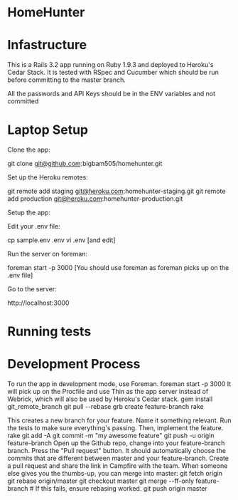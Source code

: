HomeHunter
===========
<Wittydescription>

Infastructure
=============
This is a Rails 3.2 app running on Ruby 1.9.3 and deployed to Heroku's Cedar Stack.  It is tested with RSpec and Cucumber which should be run before committing to the master branch.

All the passwords and API Keys should be in the ENV variables and not committed

Laptop Setup
============
Clone the app:

git clone git@github.com:bigbam505/homehunter.git

Set up the Heroku remotes:

git remote add staging git@heroku.com:homehunter-staging.git
git remote add production git@heroku.com:homehunter-production.git

Setup the app:

<todo>

Edit your .env file:

cp sample.env .env
vi .env [and edit]

Run the server on foreman:

foreman start -p 3000
[You should use foreman as foreman picks up on the .env file]

Go to the server:

http://localhost:3000

Running tests
==============

<todo>

Development Process
===================

To run the app in development mode, use Foreman.
foreman start -p 3000
It will pick up on the Procfile and use Thin as the app server instead of Webrick, which will also be used by
Heroku's Cedar stack.
gem install git_remote_branch
git pull --rebase
grb create feature-branch
rake

This creates a new branch for your feature. Name it something relevant. Run the tests to make sure
everything's passing. Then, implement the feature.
rake
git add -A
git commit -m "my awesome feature"
git push -u origin feature-branch
Open up the Github repo, change into your feature-branch branch. Press the "Pull request" button. It should
automatically choose the commits that are different between master and your feature-branch. Create a pull
request and share the link in Campfire with the team. When someone else gives you the thumbs-up, you can
merge into master:
git fetch origin
git rebase origin/master
git checkout master
git merge --ff-only feature-branch # If this fails, ensure rebasing worked.
git push origin master

